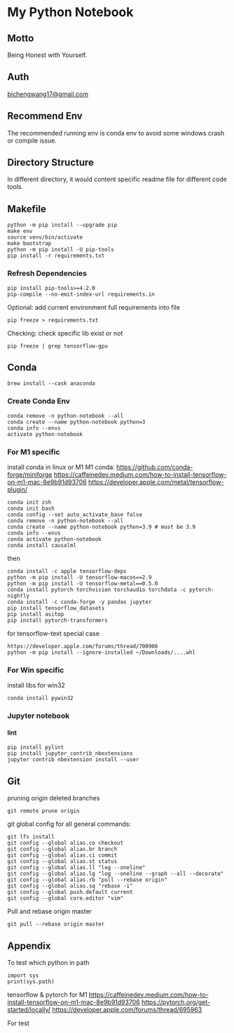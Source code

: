 # My Python Notebook

## Motto

Being Honest with Yourself.

## Auth

bichengwang17@gmail.com

## Recommend Env

The recommended running env is conda env to avoid some windows crash or compile issue.

## Directory Structure

In different directory, it would content specific readme file for different code tools.

## Makefile

```shell
python -m pip install --upgrade pip
make env
source venv/bin/activate
make bootstrap
python -m pip install -U pip-tools
pip install -r requirements.txt
```

### Refresh Dependencies

```shell
pip install pip-tools>=4.2.0
pip-compile --no-emit-index-url requirements.in
```

Optional: add current environment full requirements into file

```shell
pip freeze > requirements.txt
```

Checking: check specific lib exist or not

```shell
pip freeze | grep tensorflow-gpu
```

## Conda

```shell
brew install --cask anaconda
```

### Create Conda Env

```shell
conda remove -n python-notebook --all
conda create --name python-notebook python=3
conda info --envs
activate python-notebook
```

### For M1 specific

install conda in linux or M1
M1 conda: https://github.com/conda-forge/miniforge
https://caffeinedev.medium.com/how-to-install-tensorflow-on-m1-mac-8e9b91d93706
https://developer.apple.com/metal/tensorflow-plugin/

```shell
conda init zsh
conda init bash
conda config --set auto_activate_base false
conda remove -n python-notebook --all
conda create --name python-notebook python=3.9 # must be 3.9
conda info --envs
conda activate python-notebook
conda install causalml
```

then

```shell
conda install -c apple tensorflow-deps
python -m pip install -U tensorflow-macos==2.9
python -m pip install -U tensorflow-metal==0.5.0
conda install pytorch torchvision torchaudio torchdata -c pytorch-nightly
conda install -c conda-forge -y pandas jupyter
pip install tensorflow_datasets
pip install asitop
pip install pytorch-transformers
```

for tensorflow-text special case

```shell
https://developer.apple.com/forums/thread/700906
python -m pip install --ignore-installed ~/Downloads/....whl
```

### For Win specific

install libs for win32

```shell
conda install pywin32
```

### Jupyter notebook

#### lint

```shell
pip install pylint
pip install jupyter_contrib_nbextensions
jupyter contrib nbextension install --user
```

## Git

pruning origin deleted branches

```shell
git remote prune origin
```

git global config for all general commands:

```shell
git lfs install
git config --global alias.co checkout
git config --global alias.br branch
git config --global alias.ci commit
git config --global alias.st status
git config --global alias.ll "log --oneline"
git config --global alias.lg "log --oneline --graph --all --decorate"
git config --global alias.rb "pull --rebase origin"
git config --global alias.sq "rebase -i"
git config --global push.default current
git config --global core.editor "vim"
```

Pull and rebase origin master

```shell
git pull --rebase origin master
```

## Appendix

To test which python in path

```shell
import sys
print(sys.path)
```

tensorflow & pytorch for M1
https://caffeinedev.medium.com/how-to-install-tensorflow-on-m1-mac-8e9b91d93706
https://pytorch.org/get-started/locally/
https://developer.apple.com/forums/thread/695963

For test
